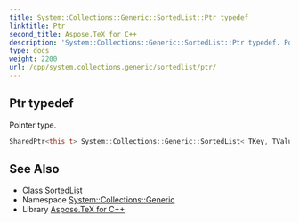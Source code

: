 ```yaml
---
title: System::Collections::Generic::SortedList::Ptr typedef
linktitle: Ptr
second_title: Aspose.TeX for C++
description: 'System::Collections::Generic::SortedList::Ptr typedef. Pointer type in C++.'
type: docs
weight: 2200
url: /cpp/system.collections.generic/sortedlist/ptr/
---
```

## Ptr typedef


Pointer type.

```cpp
SharedPtr<this_t> System::Collections::Generic::SortedList< TKey, TValue >::Ptr
```

## See Also

* Class [SortedList](../)
* Namespace [System::Collections::Generic](../../)
* Library [Aspose.TeX for C++](../../../)
